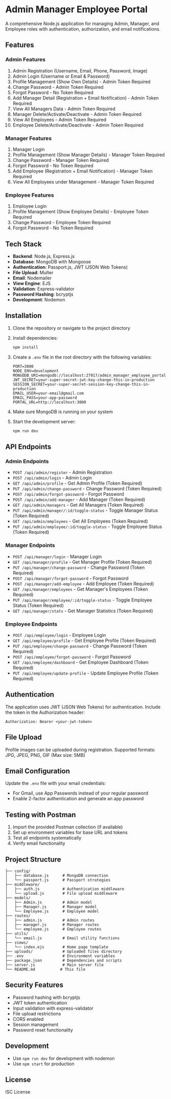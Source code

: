 # Admin Manager Employee Portal

A comprehensive Node.js application for managing Admin, Manager, and Employee roles with authentication, authorization, and email notifications.

## Features

### Admin Features
1. Admin Registration (Username, Email, Phone, Password, Image)
2. Admin Login (Username or Email & Password)
3. Profile Management (Show Own Details) - Admin Token Required
4. Change Password - Admin Token Required
5. Forgot Password - No Token Required
6. Add Manager Detail (Registration + Email Notification) - Admin Token Required
7. View All Managers Data - Admin Token Required
8. Manager Delete/Activate/Deactivate - Admin Token Required
9. View All Employees - Admin Token Required
10. Employee Delete/Activate/Deactivate - Admin Token Required

### Manager Features
1. Manager Login
2. Profile Management (Show Manager Details) - Manager Token Required
3. Change Password - Manager Token Required
4. Forgot Password - No Token Required
5. Add Employee (Registration + Email Notification) - Manager Token Required
6. View All Employees under Management - Manager Token Required

### Employee Features
1. Employee Login
2. Profile Management (Show Employee Details) - Employee Token Required
3. Change Password - Employee Token Required
4. Forgot Password - No Token Required

## Tech Stack

- **Backend**: Node.js, Express.js
- **Database**: MongoDB with Mongoose
- **Authentication**: Passport.js, JWT (JSON Web Tokens)
- **File Upload**: Multer
- **Email**: Nodemailer
- **View Engine**: EJS
- **Validation**: Express-validator
- **Password Hashing**: bcryptjs
- **Development**: Nodemon

## Installation

1. Clone the repository or navigate to the project directory
2. Install dependencies:
   ```bash
   npm install
   ```

3. Create a `.env` file in the root directory with the following variables:
   ```env
   PORT=3000
   NODE_ENV=development
   MONGODB_URI=mongodb://localhost:27017/admin_manager_employee_portal
   JWT_SECRET=your-super-secret-jwt-key-change-this-in-production
   SESSION_SECRET=your-super-secret-session-key-change-this-in-production
   EMAIL_USER=your-email@gmail.com
   EMAIL_PASS=your-app-password
   PORTAL_URL=http://localhost:3000
   ```

4. Make sure MongoDB is running on your system

5. Start the development server:
   ```bash
   npm run dev
   ```

## API Endpoints

### Admin Endpoints
- `POST /api/admin/register` - Admin Registration
- `POST /api/admin/login` - Admin Login
- `GET /api/admin/profile` - Get Admin Profile (Token Required)
- `PUT /api/admin/change-password` - Change Password (Token Required)
- `POST /api/admin/forgot-password` - Forgot Password
- `POST /api/admin/add-manager` - Add Manager (Token Required)
- `GET /api/admin/managers` - Get All Managers (Token Required)
- `PUT /api/admin/manager/:id/toggle-status` - Toggle Manager Status (Token Required)
- `GET /api/admin/employees` - Get All Employees (Token Required)
- `PUT /api/admin/employee/:id/toggle-status` - Toggle Employee Status (Token Required)

### Manager Endpoints
- `POST /api/manager/login` - Manager Login
- `GET /api/manager/profile` - Get Manager Profile (Token Required)
- `PUT /api/manager/change-password` - Change Password (Token Required)
- `POST /api/manager/forgot-password` - Forgot Password
- `POST /api/manager/add-employee` - Add Employee (Token Required)
- `GET /api/manager/employees` - Get Manager's Employees (Token Required)
- `PUT /api/manager/employee/:id/toggle-status` - Toggle Employee Status (Token Required)
- `GET /api/manager/stats` - Get Manager Statistics (Token Required)

### Employee Endpoints
- `POST /api/employee/login` - Employee Login
- `GET /api/employee/profile` - Get Employee Profile (Token Required)
- `PUT /api/employee/change-password` - Change Password (Token Required)
- `POST /api/employee/forgot-password` - Forgot Password
- `GET /api/employee/dashboard` - Get Employee Dashboard (Token Required)
- `PUT /api/employee/update-profile` - Update Employee Profile (Token Required)

## Authentication

The application uses JWT (JSON Web Tokens) for authentication. Include the token in the Authorization header:

```
Authorization: Bearer <your-jwt-token>
```

## File Upload

Profile images can be uploaded during registration. Supported formats: JPG, JPEG, PNG, GIF (Max size: 5MB)

## Email Configuration

Update the `.env` file with your email credentials:
- For Gmail, use App Passwords instead of your regular password
- Enable 2-factor authentication and generate an app password

## Testing with Postman

1. Import the provided Postman collection (if available)
2. Set up environment variables for base URL and tokens
3. Test all endpoints systematically
4. Verify email functionality

## Project Structure

```
├── config/
│   ├── database.js      # MongoDB connection
│   └── passport.js      # Passport strategies
├── middleware/
│   ├── auth.js          # Authentication middleware
│   └── upload.js        # File upload middleware
├── models/
│   ├── Admin.js         # Admin model
│   ├── Manager.js       # Manager model
│   └── Employee.js      # Employee model
├── routes/
│   ├── admin.js         # Admin routes
│   ├── manager.js       # Manager routes
│   └── employee.js      # Employee routes
├── utils/
│   └── email.js         # Email utility functions
├── views/
│   └── index.ejs        # Home page template
├── uploads/             # Uploaded files directory
├── .env                 # Environment variables
├── package.json         # Dependencies and scripts
├── server.js            # Main server file
└── README.md           # This file
```

## Security Features

- Password hashing with bcryptjs
- JWT token authentication
- Input validation with express-validator
- File upload restrictions
- CORS enabled
- Session management
- Password reset functionality

## Development

- Use `npm run dev` for development with nodemon
- Use `npm start` for production

## License

ISC License
